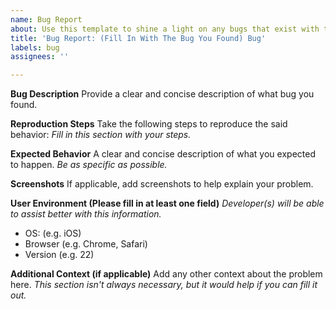 ```yaml
---
name: Bug Report
about: Use this template to shine a light on any bugs that exist with the game.
title: 'Bug Report: (Fill In With The Bug You Found) Bug'
labels: bug
assignees: ''

---
```


**Bug Description**
Provide a clear and concise description of what bug you found.

**Reproduction Steps**
Take the following steps to reproduce the said behavior:
*Fill in this section with your steps.*

**Expected Behavior**
A clear and concise description of what you expected to happen.
*Be as specific as possible.*

**Screenshots**
If applicable, add screenshots to help explain your problem.

**User Environment (Please fill in at least one field)**
*Developer(s) will be able to assist better with this information.*
 - OS: (e.g. iOS)
 - Browser (e.g. Chrome, Safari)
 - Version (e.g. 22)

**Additional Context (if applicable)**
Add any other context about the problem here.
*This section isn't always necessary, but it would help if you can fill it out.*
